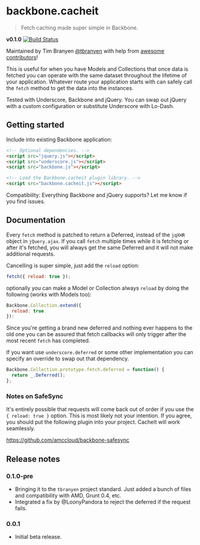 backbone.cacheit
================

> Fetch caching made super simple in Backbone.

**v0.1.0** [![Build
Status](https://travis-ci.org/tbranyen/backbone.cacheit.png?branch=master)](https://travis-ci.org/tbranyen/backbone.cacheit)

Maintained by Tim Branyen [@tbranyen](http://twitter.com/tbranyen) with help
from [awesome
contributors](https://github.com/tbranyen/backbone.cacheit/contributors)!

This is useful for when you have Models and Collections that once data is
fetched you can operate with the same dataset throughout the lifetime of your
application.  Whatever route your application starts with can safely call the
`fetch` method to get the data into the instances.

Tested with Underscore, Backbone and jQuery. You can swap out jQuery with a
custom configuration or substitute Underscore with Lo-Dash.

## Getting started ##

Include into existing Backbone application:

``` html
<!-- Optional dependencies. -->
<script src="jquery.js"></script>
<script src="underscore.js"></script>
<script src="backbone.js"></script>

<!-- Load the Backbone.cacheit plugin library. -->
<script src="backbone.cacheit.js"></script>
```

Compatibility: Everything Backbone and jQuery supports? Let me know if you find
issues.

## Documentation ##

Every `fetch` method is patched to return a Deferred, instead of the `jqXHR`
object in `jQuery.ajax`.  If you call `fetch` multiple times while it is
fetching or after it's fetched, you will always get the same Deferred and it
will not make additional requests.

Cancelling is super simple, just add the `reload` option:

``` javascript
fetch({ reload: true });
```

optionally you can make a Model or Collection always `reload` by doing the
following (works with Models too):

``` javascript
Backbone.Collection.extend({
  reload: true
}):
```

Since you're getting a brand new deferred and nothing ever happens to the old
one you can be assured that fetch callbacks will only trigger after the most
recent `fetch` has completed.

If you want use `underscore.deferred` or some other implementation you can
specify an override to swap out that dependency.

``` javascript
Backbone.Collection.prototype.fetch.deferred = function() {
  return _.Deferred();
};
```

### Notes on SafeSync ###

It's entirely possible that requests will come back out of order if you use the
`{ reload: true }` option.  This is most likely not your intention.  If you
agree, you should put the following plugin into your project.  CacheIt will
work seamlessly.

https://github.com/amccloud/backbone-safesync

## Release notes ##

### 0.1.0-pre ###

* Bringing it to the `tbranyen` project standard.  Just added a bunch of files
  and compatibility with AMD, Grunt 0.4, etc.
* Integrated a fix by @LoonyPandora to reject the deferred if the request
  fails.

### 0.0.1 ###

* Initial beta release.
